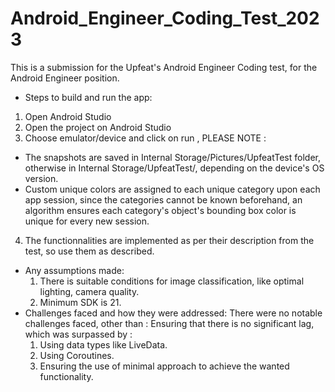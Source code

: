 # Android_Engineer_Coding_Test_2023
This is a submission for the Upfeat's Android Engineer Coding test, for the Android Engineer position.

- Steps to build and run the app:
1) Open Android Studio
2) Open the project on Android Studio
3) Choose emulator/device and click on run
, PLEASE NOTE : 
- The snapshots are saved in Internal Storage/Pictures/UpfeatTest folder, otherwise in Internal Storage/UpfeatTest/, depending on the device's OS version.
- Custom unique colors are assigned to each unique category upon each app session, since the categories cannot be known beforehand, an algorithm ensures each category's object's bounding box color is unique for every new session.
4) The functionnalities are implemented as per their description from the test, so use them as described.
- Any assumptions made:
  1) There is suitable conditions for image classification, like optimal lighting, camera quality.
  2) Minimum SDK is 21.
- Challenges faced and how they were addressed:
  There were no notable challenges faced, other than : 
  Ensuring that there is no significant lag, which was surpassed by  :
   1) Using data types like LiveData.
   2) Using Coroutines.
   3) Ensuring the use of minimal approach to achieve the wanted functionality.
